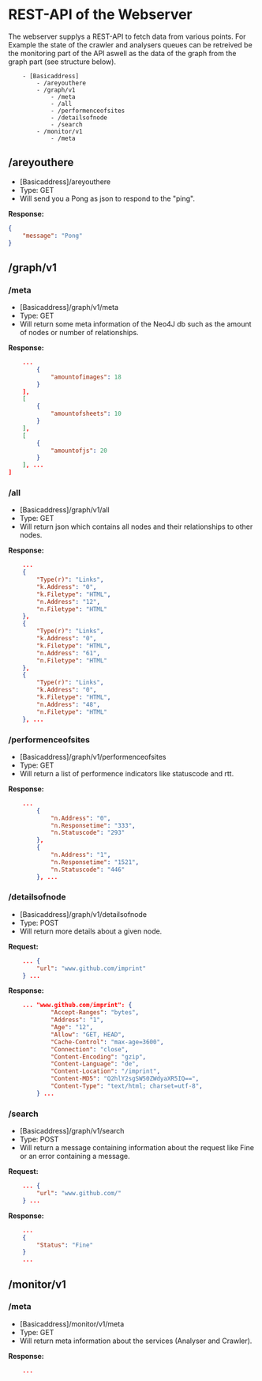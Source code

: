 # REST-API of the Webserver

The webserver supplys a REST-API to fetch data from various points. For Example the state of the crawler and analysers queues can be retreived be the monitoring part of the API aswell as the data of the graph from the graph part (see structure below).

```apistructure
    - [Basicaddress]
        - /areyouthere 
        - /graph/v1   
            - /meta 
            - /all
            - /performenceofsites
            - /detailsofnode 
            - /search
        - /monitor/v1
            - /meta
```

## /areyouthere

- [Basicaddress]/areyouthere
- Type: GET
- Will send you a Pong as json to respond to the "ping".

**Response:**
```Json
{
    "message": "Pong"
}
```

## /graph/v1

### /meta 

- [Basicaddress]/graph/v1/meta
- Type: GET
- Will return some meta information of the Neo4J db such as the amount of nodes or number of relationships.

**Response:**
```Json
    ...
        {
            "amountofimages": 18
        }
    ],
    [
        {
            "amountofsheets": 10
        }
    ],
    [
        {
            "amountofjs": 20
        }
    ], ...
]
```
### /all

- [Basicaddress]/graph/v1/all
- Type: GET
- Will return json which contains all nodes and their relationships to other nodes.

**Response:**
```Json
    ...
    {
        "Type(r)": "Links",
        "k.Address": "0",
        "k.Filetype": "HTML",
        "n.Address": "12",
        "n.Filetype": "HTML"
    },
    {
        "Type(r)": "Links",
        "k.Address": "0",
        "k.Filetype": "HTML",
        "n.Address": "61",
        "n.Filetype": "HTML"
    },
    {
        "Type(r)": "Links",
        "k.Address": "0",
        "k.Filetype": "HTML",
        "n.Address": "48",
        "n.Filetype": "HTML"
    }, ...
```

### /performenceofsites

- [Basicaddress]/graph/v1/performenceofsites
- Type: GET
- Will return a list of performence indicators like statuscode and rtt.

**Response:**
```Json
    ...
        {
            "n.Address": "0",
            "n.Responsetime": "333",
            "n.Statuscode": "293"
        },
        {
            "n.Address": "1",
            "n.Responsetime": "1521",
            "n.Statuscode": "446"
        }, ...
```

### /detailsofnode

- [Basicaddress]/graph/v1/detailsofnode
- Type: POST
- Will return more details about a given node.

**Request:**
```Json
    ... {
        "url": "www.github.com/imprint"
    } ...
```

**Response:**
```Json
    ... "www.github.com/imprint": {
            "Accept-Ranges": "bytes",
            "Address": "1",
            "Age": "12",
            "Allow": "GET, HEAD",
            "Cache-Control": "max-age=3600",
            "Connection": "close",
            "Content-Encoding": "gzip",
            "Content-Language": "de",
            "Content-Location": "/imprint",
            "Content-MD5": "Q2hlY2sgSW50ZWdyaXR5IQ==",
            "Content-Type": "text/html; charset=utf-8",
        } ...
```

### /search
- [Basicaddress]/graph/v1/search
- Type: POST
- Will return a message containing information about the request like Fine or an error containing a message.

**Request:**
```Json
    ... {
        "url": "www.github.com/"
    } ...
```

**Response:**
```Json
    ...
    {
        "Status": "Fine"
    } 
    ...
```

## /monitor/v1

### /meta
- [Basicaddress]/monitor/v1/meta
- Type: GET
- Will return meta information about the services (Analyser and Crawler).

**Response:**
```Json
    ...
```